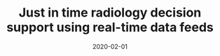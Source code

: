 ---
title: "Just in time radiology decision support using real-time data feeds"
collection: publications
date: 2020-02-01
venue: 'Journal of digital imaging'
citation: 'Burns, J. L., Hasting, D., Gichoya, J. W., McKibben, B., Shea, L., &amp; Frank, M. (2020). Just in time radiology decision support using real-time data feeds. Journal of digital imaging, 33(1), 137-142.'
---